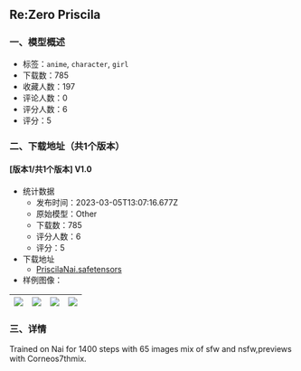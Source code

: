 ## Re:Zero Priscila
### 一、模型概述

- 标签：`anime`, `character`, `girl`
- 下载数：785
- 收藏人数：197
- 评论人数：0
- 评分人数：6
- 评分：5

### 二、下载地址（共1个版本）

#### [版本1/共1个版本] V1.0

- 统计数据
  - 发布时间：2023-03-05T13:07:16.677Z
  - 原始模型：Other
  - 下载数：785
  - 评分人数：6
  - 评分：5
- 下载地址
  - [PriscilaNai.safetensors](https://civitai.com/api/download/models/18909)
- 样例图像：

| <img src="https://image.civitai.com/xG1nkqKTMzGDvpLrqFT7WA/abb3fb4e-61e9-48c7-7cdc-0e88f8aa8d00/width=450/197205.jpeg" /> | <img src="https://image.civitai.com/xG1nkqKTMzGDvpLrqFT7WA/376d47ba-fe74-45a3-217a-f7d4793e9200/width=450/197199.jpeg" /> | <img src="https://image.civitai.com/xG1nkqKTMzGDvpLrqFT7WA/7c756c11-2d78-477c-d023-68ee6893b100/width=450/197204.jpeg" /> | <img src="https://image.civitai.com/xG1nkqKTMzGDvpLrqFT7WA/08667bef-7296-4cc1-5970-775dd31fe200/width=450/197203.jpeg" /> |
| ---- | ---- | ---- | ---- |


### 三、详情
<p>Trained on Nai for 1400 steps with 65 images mix of sfw and nsfw,previews with Corneos7thmix.</p>